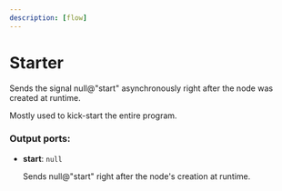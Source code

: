 ```yaml
---
description: [flow]
---
```


# Starter

Sends the signal null@"start" asynchronously right after the node was created at runtime.

Mostly used to kick-start the entire program.

### Output ports:

* __start__: `null`

    Sends null@"start" right after the node's creation at runtime.

